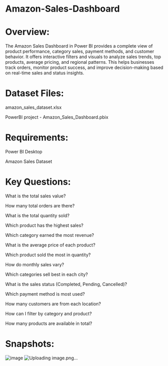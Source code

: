 # Amazon-Sales-Dashboard

# Overview:
The Amazon Sales Dashboard in Power BI provides a complete view of product performance, category sales, payment methods, and customer behavior. It offers interactive filters and visuals to analyze sales trends, top products, average pricing, and regional patterns. This helps businesses track orders, monitor product success, and improve decision-making based on real-time sales and status insights.

# Dataset Files:
amazon_sales_dataset.xlsx

PowerBI project - Amazon_Sales_Dashboard.pbix

# Requirements:
Power BI Desktop

Amazon Sales Dataset

# Key Questions:
What is the total sales value?

How many total orders are there?

What is the total quantity sold?

Which product has the highest sales?

Which category earned the most revenue?

What is the average price of each product?

Which product sold the most in quantity?

How do monthly sales vary?

Which categories sell best in each city?

What is the sales status (Completed, Pending, Cancelled)?

Which payment method is most used?

How many customers are from each location?

How can I filter by category and product?

How many products are available in total?

# Snapshots:
![image](https://github.com/user-attachments/assets/90802774-9e88-4df1-824d-d3b616e0df26)
![Uploading image.png…]()



